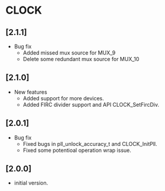 # CLOCK

## [2.1.1]
- Bug fix
  - Added missed mux source for MUX_9
  - Delete some redundant mux source for MUX_10

## [2.1.0]
- New features
  - Added support for more devices.
  - Added FIRC divider support and API CLOCK_SetFircDiv.

## [2.0.1]

- Bug fix
  - Fixed bugs in pll_unlock_accuracy_t and CLOCK_InitPll.
  - Fixed some potentioal operation wrap issue.

## [2.0.0]

- initial version.